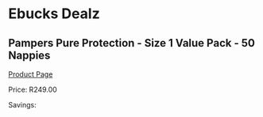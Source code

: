 
# Ebucks Dealz
## Pampers Pure Protection - Size 1 Value Pack - 50 Nappies
[Product Page](https://www.ebucks.com/web/shop/productSelected.do?prodId=965965735&catId=1186088243)

Price: R249.00

Savings: 


	